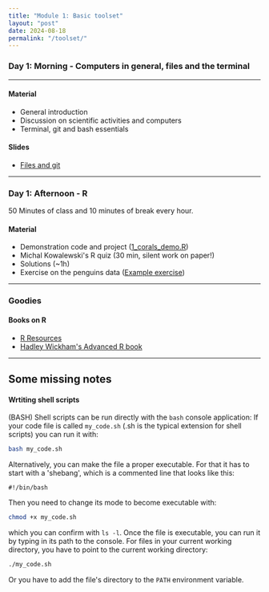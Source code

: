 ```yaml
---
title: "Module 1: Basic toolset"
layout: "post"
date: 2024-08-18
permalink: "/toolset/"
---
```




### Day 1: Morning - Computers in general, files and the terminal

* * *

#### Material

- General introduction
- Discussion on scientific activities and computers
- Terminal, git and bash essentials


#### Slides

- [Files and git]({{site.baseurl}}/data/toolset/2024-08-05_files-git-bash.pdf)

* * *

### Day 1: Afternoon - R


50 Minutes of class and 10 minutes of break every hour.

#### Material

- Demonstration code and project ([1_corals_demo.R]({{site.baseurl}}/data/toolset/1_corals_demo.R))
- Michal Kowalewski's R quiz (30 min, silent work on paper!) 
- Solutions (~1h)
- Exercise on the penguins data ([Example exercise](https://adamkocsis.github.io/rkheion/Exercises/2023-02-15_penguin_species.html))

* * *

### Goodies


#### Books on R

- [R Resources](https://adamtkocsis.com/rkheion/Resources.html)
- [Hadley Wickham's Advanced R book](http://adv-r.had.co.nz/)

* * *

## Some missing notes

#### Wrtiting shell scripts

(BASH) Shell scripts can be run directly with the `bash` console application: If your code file is called `my_code.sh` (.sh is the typical extension for shell scripts) you can run it with: 

```sh
bash my_code.sh
```

Alternatively, you can make the file a proper executable. For that it has to start with a 'shebang', which is a commented line that looks like this:

```
#!/bin/bash
```

Then you need to change its mode to become executable with:

```sh
chmod +x my_code.sh
```

which you can confirm with `ls -l`. Once the file is executable, you can run it by typing in its path to the console. For files in your current working directory, you have to point to the current working directory:

```sh
./my_code.sh
```

Or you have to add the file's directory to the `PATH` environment variable.
